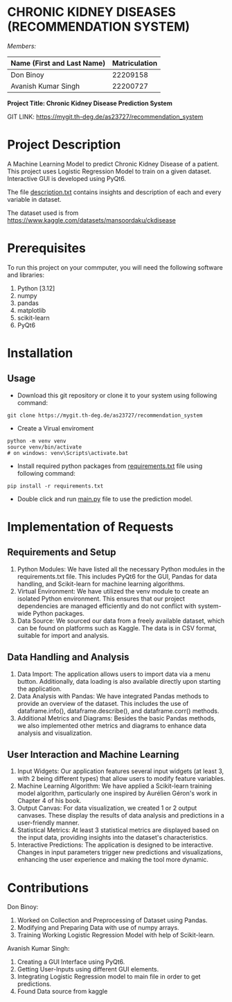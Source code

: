 # CHRONIC KIDNEY DISEASES (RECOMMENDATION SYSTEM)

_Members:_

| Name (First and Last Name)| Matriculation |
| ------ | ------ |
| Don Binoy | 22209158 |
| Avanish Kumar Singh | 22200727 |

**Project Title: Chronic Kidney Disease Prediction System**

GIT LINK: https://mygit.th-deg.de/as23727/recommendation_system


# Project Description

A Machine Learning Model to predict Chronic Kidney Disease of a patient. This project uses Logistic Regression Model to train on a given dataset. Interactive GUI is developed using PyQt6.

The file [description.txt](description.txt) contains insights and description of each and every variable in dataset.

The dataset used is from https://www.kaggle.com/datasets/mansoordaku/ckdisease

# Prerequisites
To run this project on your commputer, you will need the following software and libraries:
1. Python [3.12]
2. numpy
3. pandas
4. matplotlib
5. scikit-learn
6. PyQt6

# Installation
## Usage

- Download this git repository or clone it to your system using following command:
```
git clone https://mygit.th-deg.de/as23727/recommendation_system
```
- Create a Virual enviroment
```
python -m venv venv
source venv/bin/activate 
# on windows: venv\Scripts\activate.bat
```
- Install required python packages from [requirements.txt](requirements.txt) file using following command:
```
pip install -r requirements.txt
```
- Double click and run [main.py](main.py) file to use the prediction model.

# Implementation of Requests
## Requirements and Setup
1. Python Modules: We have listed all the necessary Python modules in the requirements.txt file. This includes PyQt6 for the GUI, Pandas for data handling, and Scikit-learn for machine learning algorithms.
2. Virtual Environment: We have utilized the venv module to create an isolated Python environment. This ensures that our project dependencies are managed efficiently and do not conflict with system-wide Python packages.
3. Data Source: We sourced our data from a freely available dataset, which can be found on platforms such as Kaggle. The data is in CSV format, suitable for import and analysis.

## Data Handling and Analysis
1. Data Import: The application allows users to import data via a menu button. Additionally, data loading is also available directly upon starting the application.
2. Data Analysis with Pandas: We have integrated Pandas methods to provide an overview of the dataset. This includes the use of dataframe.info(), dataframe.describe(), and dataframe.corr() methods.
3. Additional Metrics and Diagrams: Besides the basic Pandas methods, we also implemented other metrics and diagrams to enhance data analysis and visualization.

## User Interaction and Machine Learning
1. Input Widgets: Our application features several input widgets (at least 3, with 2 being different types) that allow users to modify feature variables.
2. Machine Learning Algorithm: We have applied a Scikit-learn training model algorithm, particularly one inspired by Aurélien Géron's work in Chapter 4 of his book.
3. Output Canvas: For data visualization, we created 1 or 2 output canvases. These display the results of data analysis and predictions in a user-friendly manner.
4. Statistical Metrics: At least 3 statistical metrics are displayed based on the input data, providing insights into the dataset's characteristics.
5. Interactive Predictions: The application is designed to be interactive. Changes in input parameters trigger new predictions and visualizations, enhancing the user experience and making the tool more dynamic.

# Contributions

Don Binoy:
1. Worked on Collection and Preprocessing of Dataset using Pandas.
2. Modifying and Preparing Data with use of numpy arrays.
3. Training Working Logistic Regression Model with help of Scikit-learn.

Avanish Kumar Singh:
1. Creating a GUI Interface using PyQt6.
2. Getting User-Inputs using different GUI elements.
3. Integrating Logistic Regression model to main file in order to get predictions.
4. Found Data source from kaggle
